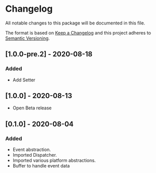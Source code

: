 # Changelog
All notable changes to this package will be documented in this file.

The format is based on [Keep a Changelog](http://keepachangelog.com/en/1.0.0/)
and this project adheres to [Semantic Versioning](http://semver.org/spec/v2.0.0.html).

## [1.0.0-pre.2] - 2020-08-18

### Added

* Add Setter

## [1.0.0] - 2020-08-13

* Open Beta release

## [0.1.0] - 2020-08-04

### Added

* Event abstraction.
* Imported Dispatcher.
* Imported various platform abstractions.
* Buffer to handle event data 
